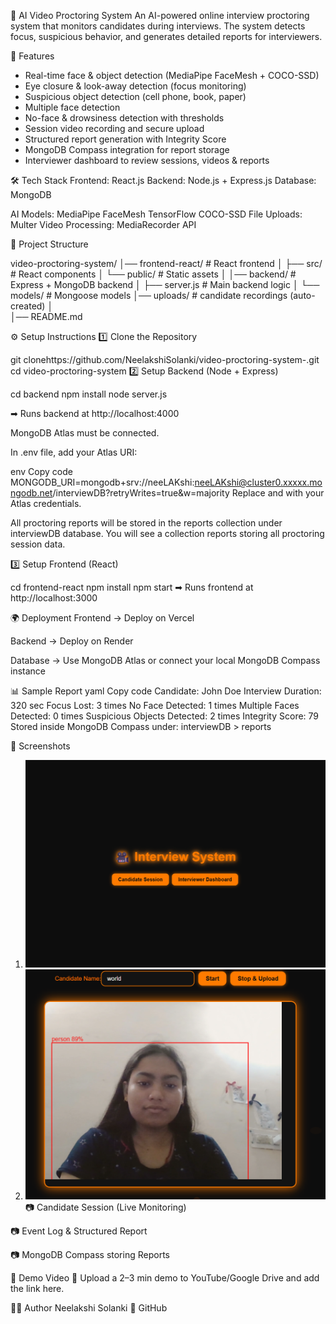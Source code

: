 🎥 AI Video Proctoring System
An AI-powered online interview proctoring system that monitors candidates during interviews. The system detects focus, suspicious behavior, and generates detailed reports for interviewers.

🚀 Features
 - Real-time face & object detection (MediaPipe FaceMesh + COCO-SSD)
 - Eye closure & look-away detection (focus monitoring)
 - Suspicious object detection (cell phone, book, paper)
 - Multiple face detection
 - No-face & drowsiness detection with thresholds
 - Session video recording and secure upload
 - Structured report generation with Integrity Score
 - MongoDB Compass integration for report storage
 - Interviewer dashboard to review sessions, videos & reports

🛠 Tech Stack
Frontend: React.js
Backend: Node.js + Express.js
Database: MongoDB 

AI Models:
MediaPipe FaceMesh
TensorFlow COCO-SSD
File Uploads: Multer
Video Processing: MediaRecorder API

📂 Project Structure

video-proctoring-system/
│── frontend-react/        # React frontend
│   ├── src/       # React components
│   └── public/    # Static assets
│
│── backend/        # Express + MongoDB backend
│   ├── server.js  # Main backend logic
│   └── models/    # Mongoose models
    │── uploads/    # candidate recordings (auto-created)
│    
│── README.md


⚙️ Setup Instructions
1️⃣ Clone the Repository

git clonehttps://github.com/NeelakshiSolanki/video-proctoring-system-.git
cd video-proctoring-system
2️⃣ Setup Backend (Node + Express)

cd backend
npm install
node server.js

➡ Runs backend at http://localhost:4000

MongoDB Atlas must be connected.

In .env file, add your Atlas URI:

env
Copy code
MONGODB_URI=mongodb+srv://neeLAKshi:neeLAKshi@cluster0.xxxxx.mongodb.net/interviewDB?retryWrites=true&w=majority
Replace <username> and <password> with your Atlas credentials.

All proctoring reports will be stored in the reports collection under interviewDB database.
You will see a collection reports storing all proctoring session data.

3️⃣ Setup Frontend (React)

cd frontend-react
npm install
npm start
➡ Runs frontend at http://localhost:3000

🌍 Deployment
Frontend → Deploy on Vercel

Backend → Deploy on Render

Database → Use MongoDB Atlas or connect your local MongoDB Compass instance

📊 Sample Report
yaml
Copy code
Candidate: John Doe
Interview Duration: 320 sec
Focus Lost: 3 times
No Face Detected: 1 times
Multiple Faces Detected: 0 times
Suspicious Objects Detected: 2 times
Integrity Score: 79
Stored inside MongoDB Compass under:
interviewDB > reports


📸 Screenshots
 1.  ![image alt](https://github.com/NeelakshiSolanki/video-proctoring-system-/blob/947c2ec8002ca2e383a05dbc6abdba10dc77b314/Screenshot%202025-09-14%20135255.png)
 2. ![image alt](https://github.com/NeelakshiSolanki/video-proctoring-system-/blob/fcbc5e69170e2b39308b0b7224d4acdd0ce4f3c5/Screenshot%202025-09-14%20135612.png)
📷 Candidate Session (Live Monitoring)

📷 Event Log & Structured Report

📷 MongoDB Compass storing Reports

🎥 Demo Video
📌 Upload a 2–3 min demo to YouTube/Google Drive and add the link here.

👩‍💻 Author
Neelakshi Solanki
🔗 GitHub

